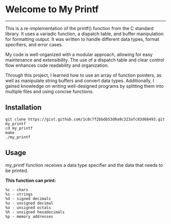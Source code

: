 # Welcome to My Printf
***

This is a re-implementation of the printf() function from the C standard library. It uses a variadic function, a dispatch table, and buffer manipulation for formatting output. It was written to handle different data types, format specifiers, and error cases.

My code is well-organized with a modular approach, allowing for easy maintenance and extensibility. The use of a dispatch table and clear control flow enhances code readability and organization.

Through this project, I learned how to use an array of function pointers, as well as manipulate string buffers and convert data types. Additionally, I gained knowledge on writing well-designed programs by splitting them into multiple files and using concise functions.

## Installation
`git clone https://gist.github.com/1c8c7f2bbdb53d0a9c323afc83d68493.git my_printf`  
`cd my_printf`  
`make`  
`./my_printf`  

## Usage
my_printf function receives a data type specifier and the data that needs to be printed.

**This function can print:**
```
%c - chars
%s - strings
%d - signed decimals
%u - unsigned decimal
%o - unsigned octals
%h - unsigned hexadecimals
%p - memory addresses
```